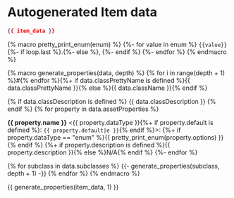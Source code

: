 # Autogenerated Item data
```json
{{ item_data }}
```

{% macro pretty_print_enum(enum) %}
{%- for value in enum %}
`{{value}}`{%- if loop.last %}.{%- else %}, {%- endif %}
{%- endfor %}
{% endmacro %}

{% macro generate_properties(data, depth) %}
{% for i in range(depth + 1) %}#{% endfor %}{%+ if data.classPrettyName is defined %}{{ data.classPrettyName }}{% else %}{{ data.className }}{% endif %}

{% if data.classDescription is defined %}
{{ data.classDescription }}
{% endif %}
{% for property in data.assetProperties %}

**{{ property.name }}** <{{ property.dataType }}{%+ if property.default is defined %}: `{{ property.default|e }}`{% endif %}\>: {%+ if property.dataType == "enum" %}{{ pretty_print_enum(property.options) }}{% endif %} {%+ if property.description is defined %}{{ property.description }}{% else %}N/A{% endif %}
{%- endfor %}

{% for subclass in data.subclasses %}
{{- generate_properties(subclass, depth + 1) -}}
{% endfor %}
{% endmacro %}

{{ generate_properties(item_data, 1) }}

